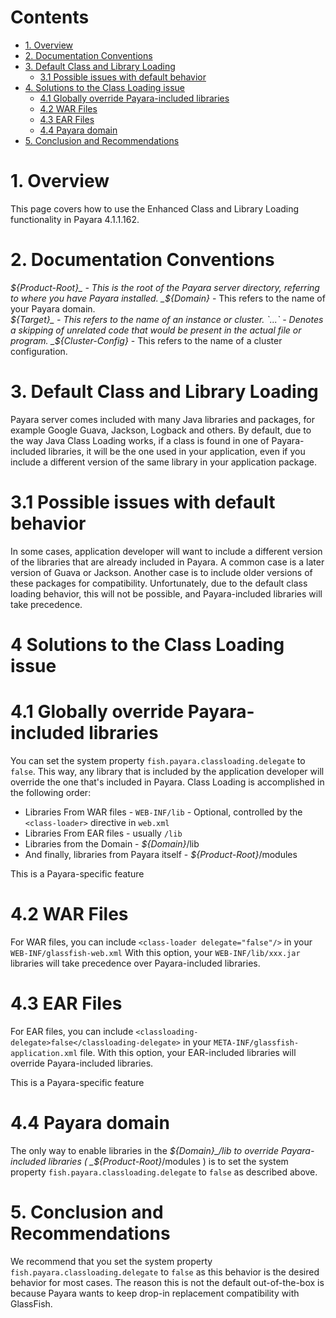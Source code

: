# Contents
* [1. Overview](#1-overview)
* [2. Documentation Conventions](#2-documentation-conventions)
* [3. Default Class and Library Loading](#3-default-class-and-library-loading)
  * [3.1 Possible issues with default behavior](#31-possible-issues-with-default-behavior)
* [4. Solutions to the Class Loading issue](#4-solutions-to-the-class-loading-issue)
  * [4.1 Globally override Payara-included libraries](#41-globally-override-payara-included-libraries)
  * [4.2 WAR Files](#42-war-files)
  * [4.3 EAR Files](#43-ear-files)
  * [4.4 Payara domain](#44-payara-domain)
* [5. Conclusion and Recommendations](#5-conclusion-and-recommendations)

# 1. Overview
This page covers how to use the Enhanced Class and Library Loading functionality in Payara 4.1.1.162.  

# 2. Documentation Conventions
_${Product-Root}_ - This is the root of the Payara server directory, referring to where you have Payara installed.  
_${Domain}_ - This refers to the name of your Payara domain.  
_${Target}_ - This refers to the name of an instance or cluster.  
`...` - Denotes a skipping of unrelated code that would be present in the actual file or program.  
_${Cluster-Config}_ - This refers to the name of a cluster configuration.

# 3. Default Class and Library Loading
Payara server comes included with many Java libraries and packages, for example Google Guava, Jackson, Logback and others.
By default, due to the way Java Class Loading works, if a class is found in one of Payara-included libraries, it will be the one
used in your application, even if you include a different version of the same library in your application package.

# 3.1 Possible issues with default behavior
In some cases, application developer will want to include a different version of the libraries that are already included in Payara.
A common case is a later version of Guava or Jackson.  Another case is to include older versions of these packages for compatibility.
Unfortunately, due to the default class loading behavior, this will not be possible, and Payara-included libraries will take precedence.

# 4 Solutions to the Class Loading issue

# 4.1 Globally override Payara-included libraries
You can set the system property `fish.payara.classloading.delegate` to `false`.
This way, any library that is included by the application developer will override the one that's included in Payara.
Class Loading is accomplished in the following order:

* Libraries From WAR files - `WEB-INF/lib` - Optional, controlled by the `<class-loader>` directive in `web.xml`
* Libraries From EAR files - usually `/lib`
* Libraries from the Domain - _${Domain}_/lib
* And finally, libraries from Payara itself - _${Product-Root}_/modules

This is a Payara-specific feature

# 4.2 WAR Files
For WAR files, you can include `<class-loader delegate="false"/>` in your `WEB-INF/glassfish-web.xml`
With this option, your `WEB-INF/lib/xxx.jar` libraries will take precedence over Payara-included libraries.

# 4.3 EAR Files
For EAR files, you can include `<classloading-delegate>false</classloading-delegate>` in your `META-INF/glassfish-application.xml` file.
With this option, your EAR-included libraries will override Payara-included libraries.

This is a Payara-specific feature

# 4.4 Payara domain
The only way to enable libraries in the _${Domain}_/lib to override Payara-included libraries ( _${Product-Root}_/modules )
is to set the system property `fish.payara.classloading.delegate` to `false` as described above.

# 5. Conclusion and Recommendations
We recommend that you set the system property `fish.payara.classloading.delegate` to `false` as this behavior is the desired behavior
for most cases.  The reason this is not the default out-of-the-box is because Payara wants to keep drop-in replacement compatibility
with GlassFish.
